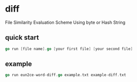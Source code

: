 # diff

File Similarity Evaluation Scheme Using byte or Hash String

## quick start

```go
go run [file name].go [your first file] [your second file]
```

## example

```go
go run eun2ce-word-diff.go example.txt example-diff.txt
```
